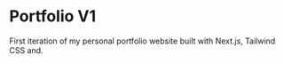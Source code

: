 # Portfolio V1

First iteration of my personal portfolio website built with Next.js, Tailwind CSS and.
